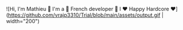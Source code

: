 ![Hi, I'm Mathieu 👋 I'm a 🚀 French developer 🚀 I ❤️ Happy Hardcore ❤️](https://github.com/vrajp3310/Trial/blob/main/assets/output.gif | width="200")
